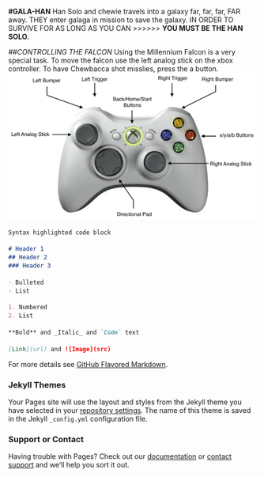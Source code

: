 **#GALA-HAN**
Han Solo and chewie travels into a galaxy far, far, far, FAR away. THEY enter galaga in mission to save the galaxy. IN ORDER TO SURVIVE FOR AS LONG AS YOU CAN >>>>>> **YOU MUST BE THE HAN SOLO.** 

_##CONTROLLING THE FALCON_
Using the Millennium Falcon is a very special task. To move the falcon use the left analog stick on the xbox controller. To have Chewbacca shot misslies, press the a button. 
![alt text](https://raw.githubusercontent.com/Zantastic01/GALA-Han/master/controller_layout.png "CONTROLLER")


```markdown
Syntax highlighted code block

# Header 1
## Header 2
### Header 3

- Bulleted
- List

1. Numbered
2. List

**Bold** and _Italic_ and `Code` text

[Link](url) and ![Image](src)
```

For more details see [GitHub Flavored Markdown](https://guides.github.com/features/mastering-markdown/).

### Jekyll Themes

Your Pages site will use the layout and styles from the Jekyll theme you have selected in your [repository settings](https://github.com/Zantastic01/GALA-Han/settings). The name of this theme is saved in the Jekyll `_config.yml` configuration file.

### Support or Contact

Having trouble with Pages? Check out our [documentation](https://help.github.com/categories/github-pages-basics/) or [contact support](https://github.com/contact) and we’ll help you sort it out.
